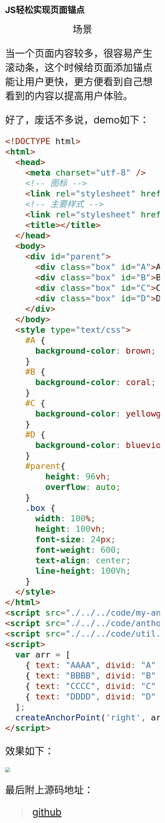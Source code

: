 # JS轻松实现页面锚点

<center><font size=6>场景</center>

当一个页面内容较多，很容易产生滚动条，这个时候给页面添加锚点能让用户更快，更方便看到自己想看到的内容以提高用户体验。

好了，废话不多说，demo如下：

```html
<!DOCTYPE html>
<html>
  <head>
    <meta charset="utf-8" />
    <!-- 图标 -->
    <link rel="stylesheet" href="./../../css/font/icon.css" />
    <!-- 主要样式 -->
    <link rel="stylesheet" href="./../../css/anchor.css" />
    <title></title>
  </head>
  <body>
    <div id="parent">
      <div class="box" id="A">A</div>
      <div class="box" id="B">B</div>
      <div class="box" id="C">C</div>
      <div class="box" id="D">D</div>
    </div>
  </body>
  <style type="text/css">
    #A {
      background-color: brown;
    }
    #B {
      background-color: coral;
    }
    #C {
      background-color: yellowgreen;
    }
    #D {
      background-color: blueviolet;
    }
    #parent{
        height: 96vh;
        overflow: auto;
    }
    .box {
      width: 100%;
      height: 100vh;
      font-size: 24px;
      font-weight: 600;
      text-align: center;
      line-height: 100Vh;
    }
  </style>
</html>
<script src="./../../code/my-animates.js"></script>
<script src="./../../code/anthorpoint.js"></script>
<script src="./../../code/util.js"></script>
<script>
  var arr = [
    { text: "AAAA", divid: "A" },
    { text: "BBBB", divid: "B" },
    { text: "CCCC", divid: "C" },
    { text: "DDDD", divid: "D" }
  ];
  createAnchorPoint('right', arr, 'parent', 'parent');
</script>
```

效果如下：

<img src="https://blog-static.cnblogs.com/files/lvzl/anthor.gif"></img>

最后附上源码地址：

> [github](https://github.com/GitHub-lvzl/Blob)